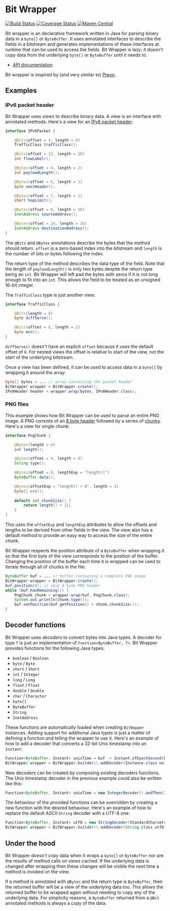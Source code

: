# Bit Wrapper

[![Build Status](https://travis-ci.org/bencampion/bit-wrapper.svg?branch=master)](https://travis-ci.org/bencampion/bit-wrapper) [![Coverage Status](http://coveralls.io/repos/bencampion/bit-wrapper/badge.svg?branch=master&service=github)](http://coveralls.io/github/bencampion/bit-wrapper?branch=master) [![Maven Central](https://maven-badges.herokuapp.com/maven-central/uk.recurse.bitwrapper/bit-wrapper/badge.svg)](https://maven-badges.herokuapp.com/maven-central/uk.recurse.bitwrapper/bit-wrapper)


Bit wrapper is an declarative framework written in Java for parsing binary data in a `byte[]` or `ByteBuffer`. It uses annotated interfaces to describe the fields in a bitstream and generates implementations of these interfaces at runtime that can be used to access the fields. Bit Wrapper is lazy; it doesn't copy data from the underlying `byte[]` or `ByteBuffer` until it needs to.

* [API documentation](https://bencampion.github.io/bit-wrapper/apidocs/)

Bit wrapper is inspired by (and very similar to) [Preon](https://github.com/preon/preon).

## Examples

### IPv6 packet header

Bit Wrapper uses _views_ to describe binary data. A view is an interface with annotated methods. Here's a view for an [IPv6 packet header](https://en.wikipedia.org/wiki/IPv6_packet#Fixed_header):

```java
interface IPv6Packet {

    @Bits(offset = 4, length = 8)
    TrafficClass trafficClass();

    @Bits(offset = 12, length = 20)
    int flowLabel();

    @Bytes(offset = 4, length = 2)
    int payloadLength();

    @Bytes(offset = 6, length = 1)
    byte nextHeader();

    @Bytes(offset = 7, length = 1)
    short hopLimit();

    @Bytes(offset = 8, length = 16)
    InetAddress sourceAddress();

    @Bytes(offset = 24, length = 16)
    InetAddress destinationAddress();
}
```

The `@Bits` and `@Bytes` annotations describe the bytes that the method should return. `offset` is a zero-based index into the bitstream and `length` is the number of bits or bytes following the index.

The return type of the method describes the data type of the field. Note that the length of `payloadLength()` is only two bytes despite the return type being an `int`. Bit Wrapper will left pad the bytes with zeros if it is not long enough to fit into an `int`. This allows the field to be treated as an unsigned 16-bit integer. 

The `TrafficClass` type is just another view:

```java
interface TrafficClass {

    @Bits(length = 6)
    byte diffServe();

    @Bits(offset = 6, length = 2)
    byte ecn();
}

```

`diffServe()` doesn't have an explicit `offset` because it uses the default offset of `0`. For nested views the offset is relative to start of the view, not the start of the underlying bitstream.

Once a view has been defined, it can be used to access data in a `byte[]` by wrapping it around the array:


```java
byte[] bytes = ... // array containing the packet header
BitWrapper wrapper = BitWrapper.create();
IPv6Header header = wrapper.wrap(bytes, IPv6Header.class);
```

### PNG files

This example shows how Bit Wrapper can be used to parse an entire PNG image. A PNG consists of an [8 byte header](http://www.w3.org/TR/PNG/#5PNG-file-signature) followed by a series of [chunks](http://www.w3.org/TR/PNG/#5Chunk-layout). Here's a view for single chunk:

```java
interface PngChunk {

    @Bytes(length = 4)
    int length();

    @Bytes(offset = 4, length = 4)
    String type();

    @Bytes(offset = 8, lengthExp = "length()")
    ByteBuffer data();

    @Bytes(offsetExp = "length() + 8", length = 4)
    byte[] crc();
    
    default int chunkSize() {
        return length() + 12;
    }
}
```

This uses the `offsetExp` and `lengthExp` attributes to allow the offsets and lengths to be derived from other fields in the view. The view also has a default method to provide an easy way to access the size of the entire chunk.

Bit Wrapper respects the position attribute of a `ByteBuffer` when wrapping it so that the first byte of the view corresponds to the position of the buffer. Changing the position of the buffer each time it is wrapped can be used to iterate through all of chunks in the file:

```java
ByteBuffer buf = ... // buffer containing a complete PNG image
BitWrapper wrapper = BitWrapper.create();
buf.position(8); // skip 8 byte PNG header
while (buf.hasRemaining()) {
    PngChunk chunk = wrapper.wrap(buf, PngChunk.class);
    System.out.println(chunk.type());
    buf.setPosition(buf.getPosition() + chunk.chunkSize());
}
```

## Decoder functions

Bit Wrapper uses _decoders_ to convert bytes into Java types. A decoder for type `T` is just an implementation of `Function<ByteBuffer, T>`. Bit Wrapper provides functions for the following Java types:

* `boolean` / `Boolean`
* `byte` / `Byte`
* `short` / `Short`
* `int` / `Integer`
* `long` / `Long`
* `float` / `Float`
* `double` / `Double`
* `char` / `Character`
* `byte[]`
* `ByteBuffer`
* `String`
* `InetAddress`

These functions are automatically loaded when creating `BitWapper` instances. Adding support for additional Java types is just a matter of defining a function and telling the wrapper to use it. Here's an example of how to add a decoder that converts a 32-bit Unix timestamp into an `Instant`:

```java
Function<ByteBuffer, Instant> unixTime = buf -> Instant.ofEpochSecond(buf.getInt());
BitWrapper wrapper = BitWrapper.builder().addDecoder(Instance.class unixTime).build();
```

New decoders can be created by composing existing decoders functions. The Unix timestamp decoder in the previous example could also be written like this:

```java
Function<ByteBuffer, Instant> unixTime = new IntegerDecoder().andThen(Instant::ofEpochSecond);
```

The behaviour of the provided functions can be overridden by creating a new function with the desired behaviour. Here's an example of how to replace the default ASCII `String` decoder with a UTF-8 one:

```java
Function<ByteBuffer, Instant> utf8 = new StringDecoder(StandardCharsets.UTF_8);
BitWrapper wrapper = BitWrapper.builder().addDecoder(String.class utf8).build();
```

## Under the hood

Bit Wrapper doesn't copy data when it wraps a `byte[]` or `ByteBuffer` nor are the results of method calls on views cached. If the underlying data is changed after wrapping then these changes will be visible the next time a method is invoked on the view.

If a method is annotated with `@Bytes` and the return type is `ByteBuffer`, then the returned buffer will be a view of the underlying data too. This allows the returned buffer to be wrapped again without needing to copy any of the underlying data. For simplicity reasons, a `ByteBuffer` returned from a `@Bit` annotated methods is always a copy of the data.
